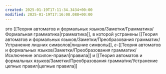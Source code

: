 ```yaml
---
created: 2025-01-19T17:11:34.3434+00:00
modified: 2025-01-19T17:16:08.088+00:00
---
```

это [[Теория автоматов и формальных языков/Заметки/Грамматика/Формальная грамматика|грамматика]], в которой устранены [[Теория автоматов и формальных языков/Заметки/Преобразования грамматик/Устранение лишних символов|лишние символы]], $\varepsilon$-[[Теория автоматов и формальных языков/Заметки/Преобразования грамматик/Исключение эпсилон-правил|правила]] и [[Теория автоматов и формальных языков/Заметки/Преобразования грамматик/Устранение цепных правил|цепные правила]]